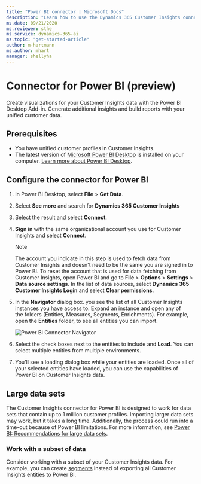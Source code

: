 ```yaml
---
title: "Power BI connector | Microsoft Docs"
description: "Learn how to use the Dynamics 365 Customer Insights connector in Power BI."
ms.date: 09/21/2020
ms.reviewer: sthe
ms.service: dynamics-365-ai
ms.topic: "get-started-article"
author: m-hartmann
ms.author: mhart
manager: shellyha
---
```


# Connector for Power BI (preview)

Create visualizations for your Customer Insights data with the Power BI Desktop Add-in. Generate additional insights and build reports with your unified customer data.

## Prerequisites

- You have unified customer profiles in Customer Insights.
- The latest version of [Microsoft Power BI Desktop](https://powerbi.microsoft.com/desktop/) is installed on your computer. [Learn more about Power BI Desktop](https://docs.microsoft.com/power-bi/desktop-what-is-desktop).

## Configure the connector for Power BI

1. In Power BI Desktop, select **File** > **Get Data**.

1. Select **See more** and search for **Dynamics 365 Customer Insights**

1. Select the result and select **Connect**.

1. **Sign in** with the same organizational account you use for Customer Insights and select **Connect**.
   > [!NOTE]
   > The account you indicate in this step is used to fetch data from Customer Insights and doesn't need to be the same you are signed in to Power BI. To reset the account that is used for data fetching from Customer Insights, open Power BI and go to **File** > **Options** > **Settings** > **Data source settings**. In the list of data sources, select **Dynamics 365 Customer Insights Login** and select **Clear permissions**.  

1. In the **Navigator** dialog box. you see the list of all Customer Insights instances you have access to. Expand an instance and open any of the folders (Entities, Measures, Segments, Enrichments). For example, open the **Entities** folder, to see all entities you can import.

   ![Power BI Connector Navigator](media/power-bi-navigator.png "Power BI Connector Navigator")

1. Select the check boxes next to the entities to include and **Load**. You can select multiple entities from multiple environments.

1. You'll see a loading dialog box while your entities are loaded. Once all of your selected entities have loaded, you can use the capabilities of Power BI on Customer Insights data.

## Large data sets

The Customer Insights connector for Power BI is designed to work for data sets that contain up to 1 million customer profiles. Importing larger data sets may work, but it takes a long time. Additionally, the process could run into a time-out because of Power BI limitations. For more information, see [Power BI: Recommendations for large data sets](https://docs.microsoft.com/power-bi/admin/service-premium-what-is#large-datasets). 

### Work with a subset of data

Consider working with a subset of your Customer Insights data. For example, you can create [segments](segments.md) instead of exporting all Customer Insights entities to Power BI.

